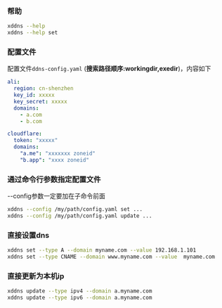 
### 帮助

```bash
xddns --help
xddns --help set
```

### 配置文件

配置文件`ddns-config.yaml` (**搜索路径顺序:workingdir,exedir**)，内容如下
```yaml
ali:
  region: cn-shenzhen
  key_id: xxxxx
  key_secret: xxxxx
  domains:
    - a.com
    - b.com

cloudflare:
  token: "xxxxx"
  domains:
    "a.me": "xxxxxxx zoneid"
    "b.app": "xxxx zoneid"
```

### 通过命令行参数指定配置文件

--config参数一定要加在子命令前面

```bash
xddns --config /my/path/config.yaml set ...
xddns --config /my/path/config.yaml update ...
```


### 直接设置dns

```bash
xddns set --type A --domain myname.com --value 192.168.1.101
xddns set --type CNAME --domain www.myname.com --value  myname.com
```


### 直接更新为本机ip
```bash
xddns update --type ipv4 --domain a.myname.com
xddns update --type ipv6 --domain a.myname.com
```